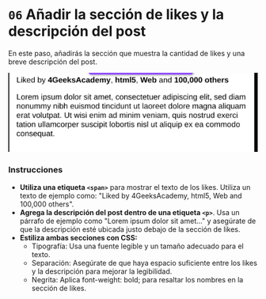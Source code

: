 # `06` Añadir la sección de likes y la descripción del post

En este paso, añadirás la sección que muestra la cantidad de likes y una breve descripción del post.

![postcard-text](../../assets/postcard-text.png)

### Instrucciones

- **Utiliza una etiqueta `<span>`** para mostrar el texto de los likes. Utiliza un texto de ejemplo como: "Liked by 4GeeksAcademy, html5, Web and 100,000 others".
- **Agrega la descripción del post dentro de una etiqueta `<p>`**. Usa un párrafo de ejemplo como "Lorem ipsum dolor sit amet..." y asegúrate de que la descripción esté ubicada justo debajo de la sección de likes.
- **Estiliza ambas secciones con CSS:**
    - Tipografía: Usa una fuente legible y un tamaño adecuado para el texto.
    - Separación: Asegúrate de que haya espacio suficiente entre los likes y la descripción para mejorar la legibilidad.
    - Negrita: Aplica font-weight: bold; para resaltar los nombres en la sección de likes.
